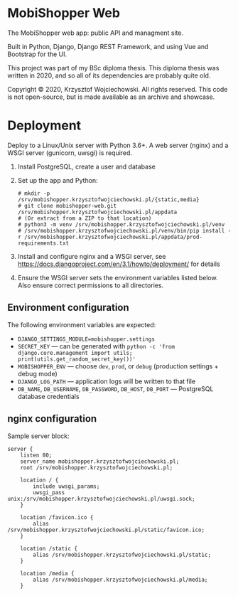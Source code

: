 MobiShopper Web
===============

The MobiShopper web app: public API and managment site.

Built in Python, Django, Django REST Framework, and using Vue and Bootstrap for the UI.

This project was part of my BSc diploma thesis. This diploma thesis was written
in 2020, and so all of its dependencies are probably quite old.

Copyright © 2020, Krzysztof Wojciechowski. All rights reserved.
This code is not open-source, but is made available as an archive and showcase.

Deployment
==========

Deploy to a Linux/Unix server with Python 3.6+. A web server (nginx) and a WSGI
server (gunicorn, uwsgi) is required.

1. Install PostgreSQL, create a user and database
2. Set up the app and Python:

       # mkdir -p /srv/mobishopper.krzysztofwojciechowski.pl/{static,media}
       # git clone mobishopper-web.git /srv/mobishopper.krzysztofwojciechowski.pl/appdata
       # (Or extract from a ZIP to that location)
       # python3 -m venv /srv/mobishopper.krzysztofwojciechowski.pl/venv
       # /srv/mobishopper.krzysztofwojciechowski.pl/venv/bin/pip install -r /srv/mobishopper.krzysztofwojciechowski.pl/appdata/prod-requirements.txt

3. Install and configure nginx and a WSGI server, see <https://docs.djangoproject.com/en/3.1/howto/deployment/> for details
4. Ensure the WSGI server sets the environment variables listed below. Also
   ensure correct permissions to all directories.

Environment configuration
-------------------------

The following environment variables are expected:

* `DJANGO_SETTINGS_MODULE=mobishopper.settings`
* `SECRET_KEY` — can be generated with `python -c 'from django.core.management import utils; print(utils.get_random_secret_key())'`
* `MOBISHOPPER_ENV` — choose `dev`, `prod`, or `debug` (production settings + debug mode)
* `DJANGO_LOG_PATH` — application logs will be written to that file
* `DB_NAME`, `DB_USERNAME`, `DB_PASSWORD`, `DB_HOST`, `DB_PORT` — PostgreSQL database credentials

nginx configuration
-------------------

Sample server block:

    server {
        listen 80;
        server_name mobishopper.krzysztofwojciechowski.pl;
        root /srv/mobishopper.krzysztofwojciechowski.pl;

        location / {
            include uwsgi_params;
            uwsgi_pass unix:/srv/mobishopper.krzysztofwojciechowski.pl/uwsgi.sock;
        }

        location /favicon.ico {
            alias /srv/mobishopper.krzysztofwojciechowski.pl/static/favicon.ico;
        }

        location /static {
            alias /srv/mobishopper.krzysztofwojciechowski.pl/static;
        }

        location /media {
            alias /srv/mobishopper.krzysztofwojciechowski.pl/media;
        }
